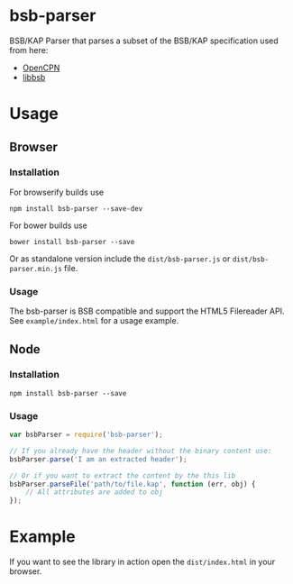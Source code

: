 bsb-parser
===============

BSB/KAP Parser that parses a subset of the BSB/KAP specification used from here:

 * [OpenCPN](http://opencpn.org/ocpn/kap_format)
 * [libbsb](http://libbsb.sourceforge.net/bsb_file_format.html)

# Usage

## Browser

### Installation

For browserify builds use

```
npm install bsb-parser --save-dev
```

For bower builds use

```
bower install bsb-parser --save
```

Or as standalone version include the `dist/bsb-parser.js` or `dist/bsb-parser.min.js` file.

### Usage

The bsb-parser is BSB compatible and support the HTML5 Filereader API. See `example/index.html` for a usage example.

## Node

### Installation

```
npm install bsb-parser --save
```

### Usage

```js
var bsbParser = require('bsb-parser');

// If you already have the header without the binary content use:
bsbParser.parse('I am an extracted header');

// Or if you want to extract the content by the this lib
bsbParser.parseFile('path/to/file.kap', function (err, obj) {
    // All attributes are added to obj
});
```

# Example

If you want to see the library in action open the `dist/index.html` in your browser.
